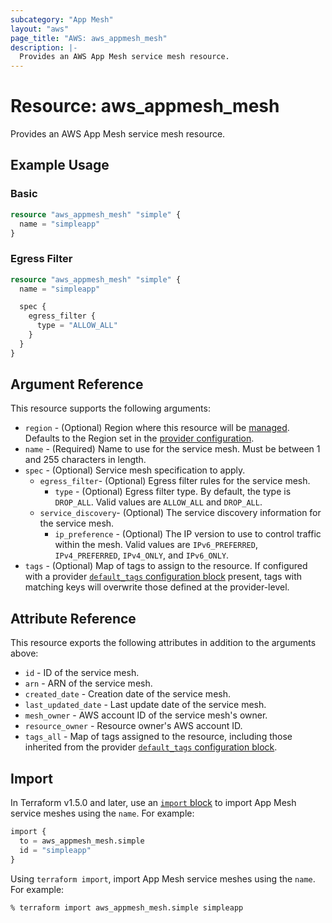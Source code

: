 ```yaml
---
subcategory: "App Mesh"
layout: "aws"
page_title: "AWS: aws_appmesh_mesh"
description: |-
  Provides an AWS App Mesh service mesh resource.
---
```


# Resource: aws_appmesh_mesh

Provides an AWS App Mesh service mesh resource.

## Example Usage

### Basic

```terraform
resource "aws_appmesh_mesh" "simple" {
  name = "simpleapp"
}
```

### Egress Filter

```terraform
resource "aws_appmesh_mesh" "simple" {
  name = "simpleapp"

  spec {
    egress_filter {
      type = "ALLOW_ALL"
    }
  }
}
```

## Argument Reference

This resource supports the following arguments:

* `region` - (Optional) Region where this resource will be [managed](https://docs.aws.amazon.com/general/latest/gr/rande.html#regional-endpoints). Defaults to the Region set in the [provider configuration](https://registry.terraform.io/providers/hashicorp/aws/latest/docs#aws-configuration-reference).
* `name` - (Required) Name to use for the service mesh. Must be between 1 and 255 characters in length.
* `spec` - (Optional) Service mesh specification to apply.
    * `egress_filter`- (Optional) Egress filter rules for the service mesh.
        * `type` - (Optional) Egress filter type. By default, the type is `DROP_ALL`. Valid values are `ALLOW_ALL` and `DROP_ALL`.
    * `service_discovery`- (Optional) The service discovery information for the service mesh.
        * `ip_preference` - (Optional) The IP version to use to control traffic within the mesh. Valid values are `IPv6_PREFERRED`, `IPv4_PREFERRED`, `IPv4_ONLY`, and `IPv6_ONLY`.
* `tags` - (Optional) Map of tags to assign to the resource. If configured with a provider [`default_tags` configuration block](https://registry.terraform.io/providers/hashicorp/aws/latest/docs#default_tags-configuration-block) present, tags with matching keys will overwrite those defined at the provider-level.

## Attribute Reference

This resource exports the following attributes in addition to the arguments above:

* `id` - ID of the service mesh.
* `arn` - ARN of the service mesh.
* `created_date` - Creation date of the service mesh.
* `last_updated_date` - Last update date of the service mesh.
* `mesh_owner` - AWS account ID of the service mesh's owner.
* `resource_owner` - Resource owner's AWS account ID.
* `tags_all` - Map of tags assigned to the resource, including those inherited from the provider [`default_tags` configuration block](https://registry.terraform.io/providers/hashicorp/aws/latest/docs#default_tags-configuration-block).

## Import

In Terraform v1.5.0 and later, use an [`import` block](https://developer.hashicorp.com/terraform/language/import) to import App Mesh service meshes using the `name`. For example:

```terraform
import {
  to = aws_appmesh_mesh.simple
  id = "simpleapp"
}
```

Using `terraform import`, import App Mesh service meshes using the `name`. For example:

```console
% terraform import aws_appmesh_mesh.simple simpleapp
```
